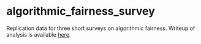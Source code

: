 # algorithmic_fairness_survey
Replication data for three short surveys on algorithmic fairness. 
Writeup of analysis is available [here](https://arxiv.org/abs/1712.09124). 
